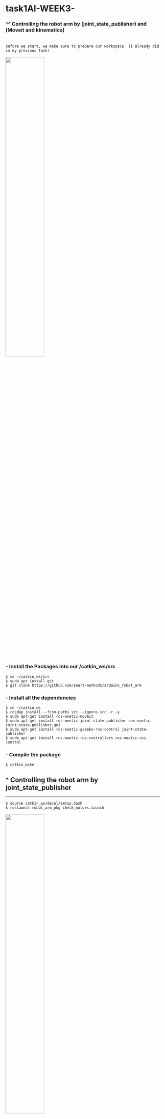 # task1AI-WEEK3-
### ^^ Controlling the robot arm by (joint_state_publisher) and (Moveit and kinematics) <br> <br>
~~~
before we start, we make sure to prepare our workspace  (i already did in my previous task) 
~~~
<img src=https://github.com/user-attachments/assets/ac41d888-c29d-4ac6-9c62-ef4da41cfda5 width=50%>

### - Install the Packages into our /catkin_ws/src
~~~
$ cd ~/catkin_ws/src
$ sudo apt install git
$ git clone https://github.com/smart-methods/arduino_robot_arm
~~~
### - Install all the dependencies 
~~~
$ cd ~/catkin_ws
$ rosdep install --from-paths src --ignore-src -r -y
$ sudo apt-get install ros-noetic-moveit
$ sudo apt-get install ros-noetic-joint-state-publisher ros-noetic-joint-state-publisher-gui
$ sudo apt-get install ros-noetic-gazebo-ros-control joint-state-publisher
$ sudo apt-get install ros-noetic-ros-controllers ros-noetic-ros-control
~~~
### - Compile the package
~~~
$ catkin_make
~~~

## ^ Controlling the robot arm by joint_state_publisher
---
~~~
$ source catkin_ws/devel/setup.bash
$ roslaunch robot_arm_pkg check_motors.launch
~~~

<img src=https://github.com/user-attachments/assets/1feab4f0-8e8b-4c99-b786-be396db872ec width=50%> <br>

~~~
$ roslaunch robot_arm_pkg check_motors_gazebo.launch
~~~

<img src=https://github.com/user-attachments/assets/d36998e9-7319-4cc5-91b6-e77f331ebba0 width=50%>


## ^ Controlling the robot arm by Moveit and kinematics
---
~~~
$ roslaunch moveit_pkg demo.launch
~~~
<img src=https://github.com/user-attachments/assets/e4ddfaee-9cd6-452a-806b-3dd082a07f14 width=50%>
